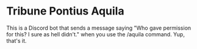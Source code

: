 # Tribune Pontius Aquila
This is a Discord bot that sends a message saying "Who gave permission for this? I sure as hell didn't." when you use the /aquila command. Yup, that's it.
